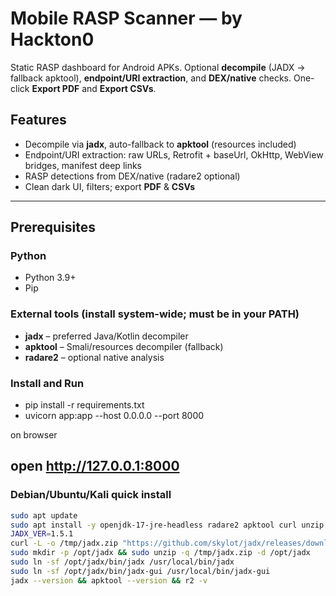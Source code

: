 # Mobile RASP Scanner — by Hackton0

Static RASP dashboard for Android APKs. Optional **decompile** (JADX → fallback apktool), **endpoint/URI extraction**, and **DEX/native** checks. One-click **Export PDF** and **Export CSVs**.

## Features
- Decompile via **jadx**, auto-fallback to **apktool** (resources included)
- Endpoint/URI extraction: raw URLs, Retrofit + baseUrl, OkHttp, WebView bridges, manifest deep links
- RASP detections from DEX/native (radare2 optional)
- Clean dark UI, filters; export **PDF** & **CSVs**

---

## Prerequisites

### Python
- Python 3.9+
- Pip

### External tools (install system-wide; must be in your PATH)
- **jadx** – preferred Java/Kotlin decompiler  
- **apktool** – Smali/resources decompiler (fallback)  
- **radare2** – optional native analysis

### Install and Run
- pip install -r requirements.txt
- uvicorn app:app --host 0.0.0.0 --port 8000

on browser
## open http://127.0.0.1:8000

### Debian/Ubuntu/Kali quick install
```bash
sudo apt update
sudo apt install -y openjdk-17-jre-headless radare2 apktool curl unzip
JADX_VER=1.5.1
curl -L -o /tmp/jadx.zip "https://github.com/skylot/jadx/releases/download/v${JADX_VER}/jadx-${JADX_VER}.zip"
sudo mkdir -p /opt/jadx && sudo unzip -q /tmp/jadx.zip -d /opt/jadx
sudo ln -sf /opt/jadx/bin/jadx /usr/local/bin/jadx
sudo ln -sf /opt/jadx/bin/jadx-gui /usr/local/bin/jadx-gui
jadx --version && apktool --version && r2 -v



